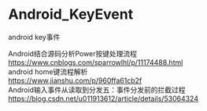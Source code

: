 # Android_KeyEvent
android key事件

Android结合源码分析Power按键处理流程  
https://www.cnblogs.com/sparrowlhl/p/11174488.html  
android home键流程解析  
https://www.jianshu.com/p/960ffa61cb2f  
Android输入事件从读取到分发五：事件分发前的拦截过程  
https://blog.csdn.net/u011913612/article/details/53064324
